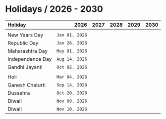 # Holidays / 2026 - 2030

| Holiday           |           2026 |           2027 |           2028 |           2029 |           2030 |
|:------------------|---------------:|---------------:|---------------:|---------------:|---------------:|
|                   |                |                |                |                |                |
| New Years Day     | `Jan 01, 2026` |                |                |                |                |
| Republic Day      | `Jan 26, 2026` |                |                |                |                |
| Maharashtra Day   | `May 01, 2026` |                |                |                |                |
| Independence Day  | `Aug 14, 2026` |                |                |                |                |
| Gandhi Jayanti    | `Oct 02, 2026` |                |                |                |                |
|                   |                |                |                |                |                |
| Holi              | `Mar 04, 2026` |                |                |                |                |
| Ganesh Chaturti   | `Sep 14, 2026` |                |                |                |                |
| Dussehra          | `Oct 20, 2026` |                |                |                |                |
| Diwali            | `Nov 09, 2026` |                |                |                |                |
| Diwali            | `Nov 10, 2026` |                |                |                |                |
